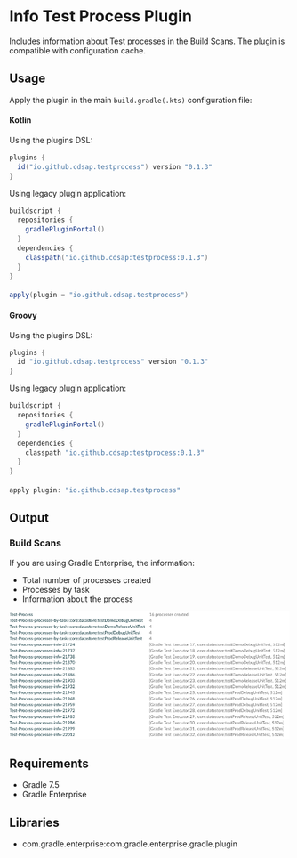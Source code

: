# Info Test Process Plugin
Includes information about Test processes in the Build Scans.
The plugin is compatible with configuration cache.

## Usage
Apply the plugin in the main `build.gradle(.kts)` configuration file:

#### Kotlin
Using the plugins DSL:
``` groovy
plugins {
  id("io.github.cdsap.testprocess") version "0.1.3"
}
```

Using legacy plugin application:
``` groovy
buildscript {
  repositories {
    gradlePluginPortal()
  }
  dependencies {
    classpath("io.github.cdsap:testprocess:0.1.3")
  }
}

apply(plugin = "io.github.cdsap.testprocess")
```

#### Groovy
Using the plugins DSL:
``` groovy
plugins {
  id "io.github.cdsap.testprocess" version "0.1.3"
}

```

Using legacy plugin application:
``` groovy
buildscript {
  repositories {
    gradlePluginPortal()
  }
  dependencies {
    classpath "io.github.cdsap:testprocess:0.1.3"
  }
}

apply plugin: "io.github.cdsap.testprocess"
```
## Output
### Build Scans
If you are using Gradle Enterprise, the information:
* Total number of processes created
* Processes by task
* Information about the process

![](images/buildscan.png)


## Requirements
* Gradle 7.5
* Gradle Enterprise

## Libraries
* com.gradle.enterprise:com.gradle.enterprise.gradle.plugin
